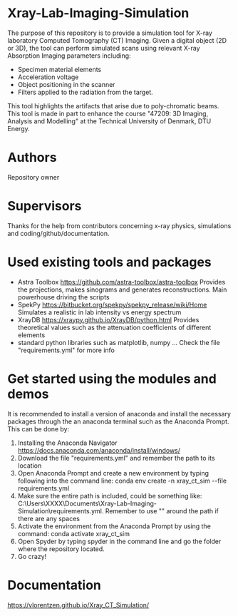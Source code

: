 # Xray-Lab-Imaging-Simulation
The purpose of this repository is to provide a simulation tool for X-ray laboratory Computed Tomography (CT) Imaging. Given a digital object (2D or 3D), the tool can perform simulated scans using relevant X-ray Absorption Imaging parameters including:
- Specimen material elements
- Acceleration voltage
- Object positioning in the scanner
- Filters applied to the radiation from the target.

This tool highlights the artifacts that arise due to poly-chromatic beams. This tool is made in part to enhance the course "47209: 3D Imaging, Analysis and Modelling" at the Technical University of Denmark, DTU Energy.

# Authors
Repository owner

# Supervisors
Thanks for the help from contributors concerning x-ray physics, simulations and coding/github/documentation. 

# Used existing tools and packages
- Astra Toolbox https://github.com/astra-toolbox/astra-toolbox
    Provides the projections, makes sinograms and generates reconstructions. Main powerhouse driving the scripts
- SpekPy https://bitbucket.org/spekpy/spekpy_release/wiki/Home
    Simulates a realistic in lab intensity vs energy spectrum
- XrayDB https://xraypy.github.io/XrayDB/python.html
    Provides theoretical values such as the attenuation coefficients of different elements
- standard python libraries such as matplotlib, numpy ... Check the file "requirements.yml" for more info


# Get started using the modules and demos
It is recommended to install a version of anaconda and install the necessary packages through the an anaconda terminal such as the Anaconda Prompt.
This can be done by:
1. Installing the Anaconda Navigator https://docs.anaconda.com/anaconda/install/windows/
2. Download the file "requirements.yml" and remember the path to its location
3. Open Anaconda Prompt and create a new environment by typing following into the command line: conda env create -n xray_ct_sim --file requirements.yml
3. Make sure the entire path is included, could be something like: C:\Users\XXXX\Documents\Xray-Lab-Imaging-Simulation\requirements.yml. Remember to use "" around the path if there are any spaces
4. Activate the environment from the Anaconda Prompt by using the command: conda activate xray_ct_sim
5. Open Spyder by typing spyder in the command line and go the folder where the repository located.
6. Go crazy!

# Documentation
https://vlorentzen.github.io/Xray_CT_Simulation/
